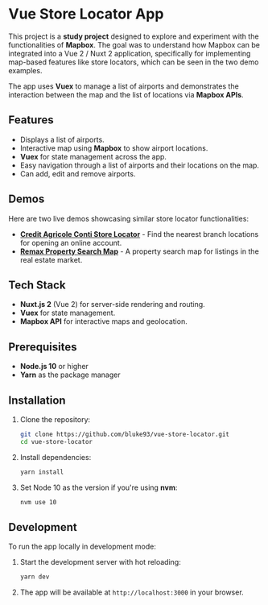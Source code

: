 # Vue Store Locator App

This project is a **study project** designed to explore and experiment with the functionalities of **Mapbox**. The goal was to understand how Mapbox can be integrated into a Vue 2 / Nuxt 2 application, specifically for implementing map-based features like store locators, which can be seen in the two demo examples.

The app uses **Vuex** to manage a list of airports and demonstrates the interaction between the map and the list of locations via **Mapbox APIs**.

## Features

- Displays a list of airports.
- Interactive map using **Mapbox** to show airport locations.
- **Vuex** for state management across the app.
- Easy navigation through a list of airports and their locations on the map.
- Can add, edit and remove airports.

## Demos

Here are two live demos showcasing similar store locator functionalities:

- **[Credit Agricole Conti Store Locator](https://www.credit-agricole.it/apri-il-conto/scegli-filiale?account_type=ONL)** - Find the nearest branch locations for opening an online account.
- **[Remax Property Search Map](https://www.remax.it/trova/ricerca/vendita?agency_group_id&agency_id&agent_id&bathrooms&collection&commercial&energy_class[]=1&energy_class[]=8&lifestyle&location&location_type&order=sell_price-desc&price&program&rooms&size&unit_type_id=1&yard_id)** - A property search map for listings in the real estate market.

## Tech Stack

- **Nuxt.js 2** (Vue 2) for server-side rendering and routing.
- **Vuex** for state management.
- **Mapbox API** for interactive maps and geolocation.

## Prerequisites

- **Node.js 10** or higher
- **Yarn** as the package manager

## Installation

1. Clone the repository:
   ```bash
   git clone https://github.com/bluke93/vue-store-locator.git
   cd vue-store-locator
   ```

2. Install dependencies:
   ```bash
   yarn install
   ```

3. Set Node 10 as the version if you're using **nvm**:
   ```bash
   nvm use 10
   ```

## Development

To run the app locally in development mode:

1. Start the development server with hot reloading:
   ```bash
   yarn dev
   ```

2. The app will be available at `http://localhost:3000` in your browser.
